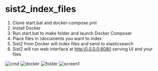 # sist2_index_files

1. Clone start.bat and docker-compose.yml
2. Install Docker
3. Run start.bat to make folder and launch Docker Composer
4. Place files in \documents you want to index
5. Sist2 from Docker will index files and send to elasticsearch
6. Sist2 will run web interface at [http:\\0.0.0.0:8080](http:\\0.0.0.0:8080) serving UI and your files

![cmd](https://user-images.githubusercontent.com/20840114/204127663-3a9e5bff-7631-4e9e-b295-a2a2ef1b9e84.PNG)
![docker](https://user-images.githubusercontent.com/20840114/204127667-ee578eb9-d0d8-4aea-92ab-25bfa2d09706.PNG)
![folder](https://user-images.githubusercontent.com/20840114/204127671-117d0c11-365e-491d-bead-bc8605fefdb4.PNG)
![screen1](https://user-images.githubusercontent.com/20840114/204127676-72ca45bd-f613-49a5-8b7a-c786280d78f4.PNG)
